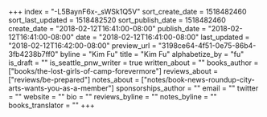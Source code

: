 +++
index = "-L5BaynF6x-_sWSk1Q5V"
sort_create_date = 1518482460
sort_last_updated = 1518482520
sort_publish_date = 1518482460
create_date = "2018-02-12T16:41:00-08:00"
publish_date = "2018-02-12T16:41:00-08:00"
date = "2018-02-12T16:41:00-08:00"
last_updated = "2018-02-12T16:42:00-08:00"
preview_url = "3198ce64-4f51-0e75-86b4-3fb4238b7ff0"
byline = "Kim Fu"
title = "Kim Fu"
alphabetize_by = "fu"
is_draft = ""
is_seattle_pnw_writer = true
written_about = ""
books_author = ["books/the-lost-girls-of-camp-forevermore"]
reviews_about = ["reviews/be-prepared"]
notes_about = ["notes/book-news-roundup-city-arts-wants-you-as-a-member"]
sponsorships_author = ""
email = ""
twitter = ""
website = ""
bio = ""
reviews_byline = ""
notes_byline = ""
books_translator = ""
+++
